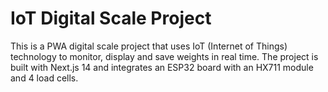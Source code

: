 # IoT Digital Scale Project

This is a PWA digital scale project that uses IoT (Internet of Things) technology to monitor, display and save weights in real time. The project is built with Next.js 14 and integrates an ESP32 board with an HX711 module and 4 load cells.
